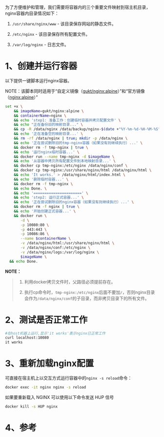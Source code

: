 为了方便维护和管理，我们需要将容器内的三个重要文件映射到宿主机目录，nginx容器内目录情况如下：

1. `/usr/share/nginx/www` - 该目录保存网站的静态文件。

2. `/etc/nginx` - 该目录保存所有配置文件。

3. `/var/log/nginx` - 日志文件。

     

# 1、创建并运行容器

以下提供一键脚本运行nginx容器。

NOTE：该脚本同时适用于“自定义镜像（[gukt/nginx:alpine](https://github.com/gukt/docker-images/blob/master/nginx/alpine/Dockerfile)）”和“官方镜像（[nginx:alpine](https://hub.docker.com/layers/nginx/library/nginx/alpine/images/sha256-833d1e074ee086184af1bae1c4cc68aa26ce518588001f84c33164f7a66274b4?context=explore)）”

```bash
set +x \
	&& imageName=gukt/nginx:alpine \
	&& containerName=nginx \
	&& echo 'step1: 准备工作：创建临时容器并拷贝配置文件' \
	&& echo "正在备份旧的映射目录..." \
	&& cp -R /data/nginx /data/backup/nginx-$(date +"%Y-%m-%d-%H-%M-%S" ) | true \
	&& echo '正在准备空的映射目录...' \
	&& rm -rf /data/nginx | true; mkdir -p /data/nginx \
	&& echo '正在尝试删除旧的tmp-nginx容器（如果没有则继续执行）...' \
	&& docker rm -f tmp-nginx | true \
	&& echo '运行nginx临时容器...' \
	&& docker run --name tmp-nginx -d $imageName \
	&& echo '从容器中拷贝所有配置文件到本地映射目录...' \
	&& docker cp tmp-nginx:/etc/nginx /data/nginx/conf \
	&& docker cp tmp-nginx:/usr/share/nginx/html /data/nginx/html \
	&& echo 'It works.' > /data/nginx/html/index.html \
	&& echo '删除临时容器...' \
	&& docker rm -f tmp-nginx \
	&& echo Done. \
	&& echo '======================' \
	&& echo 'step2: 运行正式容器...' \
	&& echo '正在尝试删除旧的nginx容器（如果没有则继续执行）...' \
	&& docker rm -f nginx | true \
	&& echo '开始创建正式容器...' \
	&& docker run \
       -d \
       -p 10080:80 \
       -p 443:443 \
       -p 10086:86 \
       --name $containerName \
       -v /data/nginx/html:/usr/share/nginx/html \
       -v /data/nginx/conf:/etc/nginx \
       -v /data/nginx/logs:/var/log/nginx \
       $imageName \
  && echo Done.
```



**NOTE：**

> 1. 利用docker拷贝文件时，父路径必须提前存在。
>
> 2. 执行cp命令时，`tmp-nginx:/etc/nginx`后面不要加`/`，否则nginx目录会作为`/data/nginx/conf`的子目录，而非拷贝目录下的所有文件。



# 2、测试是否正常工作

```sh
#在host机器上运行,显示'it works'表示nginx已正常工作
curl localhost:10080
it works
```



# 3、重新加载nginx配置

可直接在宿主机上以交互方式运行容器中的`nginx -s reload`命令：

```sh
docker exec -it nginx nginx -s reload
```

如果要重新载入 NGINX 可以使用以下命令发送 HUP 信号

```sh
docker kill -s HUP nginx
```



# 4、参考

[^1]:https://github.com/gukt/docker-images/blob/master/nginx/alpine/Dockerfile 